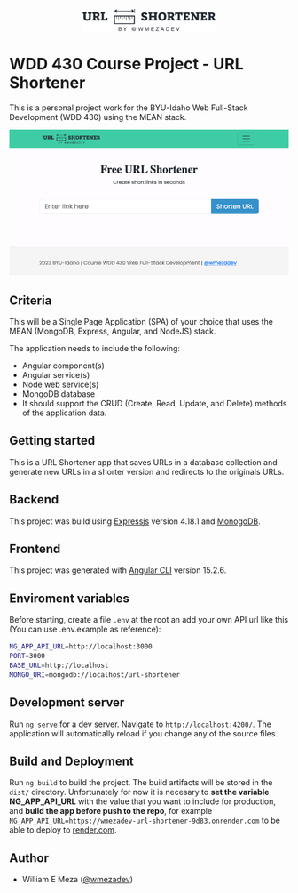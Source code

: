 <p align="center">
    <img src="./docs/images/url-shortener-logo.png" alt="url-shortener-logo" width="240px" height="auto">
</p>

# WDD 430 Course Project - URL Shortener

This is a personal project work for the BYU-Idaho Web Full-Stack Development (WDD 430) using the MEAN stack.

![URL Shortener Preview](./docs/images/app-preview.png)

## Criteria

This will be a Single Page Application (SPA) of your choice that uses the MEAN (MongoDB, Express, Angular, and NodeJS) stack.

The application needs to include the following:

- Angular component(s)
- Angular service(s)
- Node web service(s)
- MongoDB database
- It should support the CRUD (Create, Read, Update, and Delete) methods of the application data.

## Getting started

This is a URL Shortener app that saves URLs in a database collection and generate new URLs in a shorter version and redirects to the originals URLs.

## Backend

This project was build using [Expressjs](https://expressjs.com/) version 4.18.1 and [MonogoDB](https://www.mongodb.com/try/download/community).

## Frontend

This project was generated with [Angular CLI](https://github.com/angular/angular-cli) version 15.2.6.

## Enviroment variables

Before starting, create a file `.env` at the root an add your own API url like this (You can use .env.example as reference):

```bash
NG_APP_API_URL=http://localhost:3000
PORT=3000
BASE_URL=http://localhost
MONGO_URI=mongodb://localhost/url-shortener
```

## Development server

Run `ng serve` for a dev server. Navigate to `http://localhost:4200/`. The application will automatically reload if you change any of the source files.

## Build and Deployment

Run `ng build` to build the project. The build artifacts will be stored in the `dist/` directory.
Unfortunately for now it is necesary to **set the variable NG_APP_API_URL** with the value that you want to include for production, and **build the app before push to the repo**, for example `NG_APP_API_URL=https://wmezadev-url-shortener-9d83.onrender.com` to be able to deploy to [render.com](https://render.com/).

## Author

- William E Meza ([@wmezadev](https://github.com/wmezadev/))
